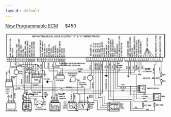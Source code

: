 ```yaml
---
layout: default
---
```


[New Programmable ECM](https://www.dynamicefi.com/EBL_Flash.php) &emsp; $450

[ ![ECM](../images/ecm_wiring_diagram.jpg) ](../images/ecm_wiring_diagram.jpg)
